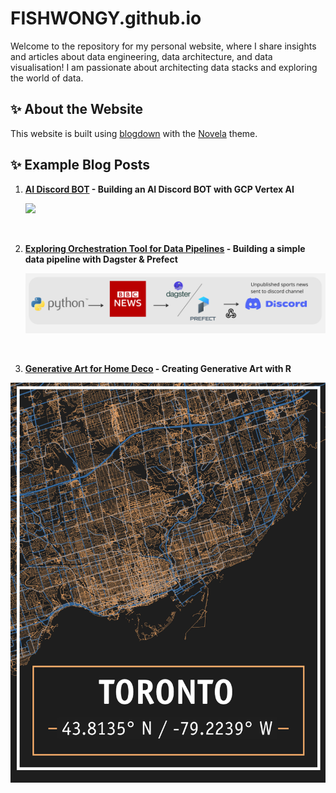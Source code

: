 # FISHWONGY.github.io

Welcome to the repository for my personal website, where I share insights and articles about data engineering, data architecture, and data visualisation! I am passionate about architecting data stacks and exploring the world of data.

## ✨ About the Website
This website is built using [blogdown](https://github.com/rstudio/blogdown) with the [Novela](https://github.com/forestryio/hugo-theme-novela) theme. 

## ✨ Example Blog Posts

1. **[AI Discord BOT](https://fishwongy.github.io/post/20240301_discordaibot_pt1) - Building an AI Discord BOT with GCP Vertex AI**

   ![](content/images/on_discordAiBot/discord-ai-bot-demo.gif)

</br>   
   

2. **[Exploring Orchestration Tool for Data Pipelines](https://fishwongy.github.io/post/20230625_orchestrationtool/) - Building a simple data pipeline with Dagster & Prefect**

   ![](content/images/on_orchestrationTool/dagster_prefect_workflow.png)

</br>     

3. **[Generative Art for Home Deco](https://fishwongy.github.io/post/20210305_generativeart/) - Creating Generative Art with R**

  ![](docs/images/on_generativeArt/gold_toronto_map.png)

   
